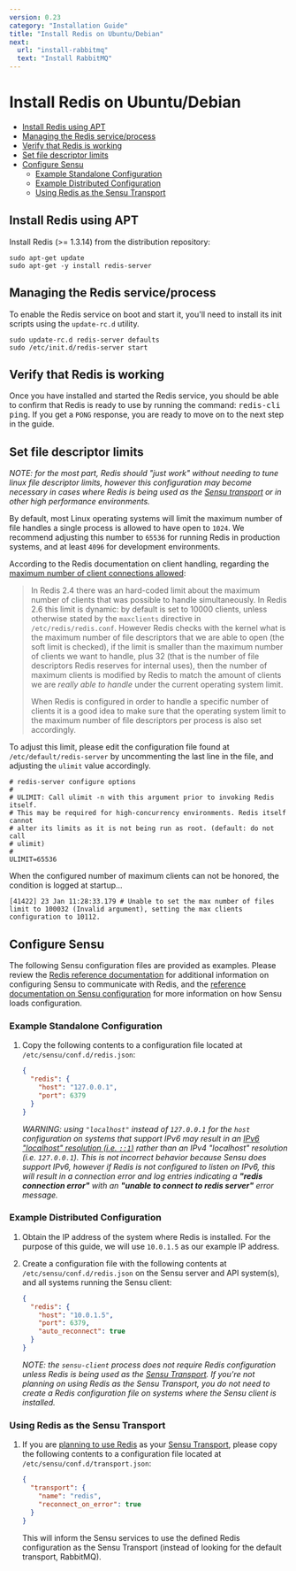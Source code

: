 ```yaml
---
version: 0.23
category: "Installation Guide"
title: "Install Redis on Ubuntu/Debian"
next:
  url: "install-rabbitmq"
  text: "Install RabbitMQ"
---
```


# Install Redis on Ubuntu/Debian

- [Install Redis using APT](#install-redis-using-apt)
- [Managing the Redis service/process](#manage-the-redis-service-process)
- [Verify that Redis is working](#verify-that-redis-is-working)
- [Set file descriptor limits](#set-file-descriptor-limits)
- [Configure Sensu](#configure-sensu)
  - [Example Standalone Configuration](#example-standalone-configuration)
  - [Example Distributed Configuration](#example-distributed-configuration)
  - [Using Redis as the Sensu Transport](#using-redis-as-the-sensu-transport)

## Install Redis using APT

Install Redis (>= 1.3.14) from the distribution repository:

~~~ shell
sudo apt-get update
sudo apt-get -y install redis-server
~~~

## Managing the Redis service/process

To enable the Redis service on boot and start it, you'll need to install its
init scripts using the `update-rc.d` utility.

~~~ shell
sudo update-rc.d redis-server defaults
sudo /etc/init.d/redis-server start
~~~

## Verify that Redis is working

Once you have installed and started the Redis service, you should be able to
confirm that Redis is ready to use by running the command:  <kbd>redis-cli
ping</kbd>. If you get a `PONG` response, you are ready to move on to the next
step in the guide.

## Set file descriptor limits

_NOTE: for the most part, Redis should "just work" without needing to tune linux
file descriptor limits, however this configuration may become necessary in cases
where Redis is being used as the [Sensu transport][3] or in other high
performance environments._

By default, most Linux operating systems will limit the maximum number of file
handles a single process is allowed to have open to `1024`. We recommend
adjusting this number to `65536` for running Redis in production systems, and at
least `4096` for development environments.

According to the Redis documentation on client handling, regarding the [maximum
number of client connections allowed][6]:

> In Redis 2.4 there was an hard-coded limit about the maximum number of clients
  that was possible to handle simultaneously. In Redis 2.6 this limit is
  dynamic: by default is set to 10000 clients, unless otherwise stated by the
  `maxclients` directive in `/etc/redis/redis.conf`. However Redis checks with
  the kernel what is the maximum number of file descriptors that we are able to
  open (the soft limit is checked), if the limit is smaller than the maximum
  number of clients we want to handle, plus 32 (that is the number of file
  descriptors Redis reserves for internal uses), then the number of maximum
  clients is modified by Redis to match the amount of clients we are _really
  able to handle_ under the current operating system limit.
>
> When Redis is configured in order to handle a specific number of clients it is
  a good idea to make sure that the operating system limit to the maximum number
  of file descriptors per process is also set accordingly.

To adjust this limit, please edit the configuration file found at
`/etc/default/redis-server` by uncommenting the last line in the file, and
adjusting the `ulimit` value accordingly.

~~~ shell
# redis-server configure options
#
# ULIMIT: Call ulimit -n with this argument prior to invoking Redis itself.
# This may be required for high-concurrency environments. Redis itself cannot
# alter its limits as it is not being run as root. (default: do not call
# ulimit)
#
ULIMIT=65536
~~~

When the configured number of maximum clients can not be honored, the condition
is logged at startup...

~~~
[41422] 23 Jan 11:28:33.179 # Unable to set the max number of files limit to 100032 (Invalid argument), setting the max clients configuration to 10112.
~~~

## Configure Sensu

The following Sensu configuration files are provided as examples. Please review
the [Redis reference documentation][1] for additional information on configuring
Sensu to communicate with Redis, and the [reference documentation on Sensu
configuration][2] for more information on how Sensu loads configuration.

### Example Standalone Configuration

1. Copy the following contents to a configuration file located at
   `/etc/sensu/conf.d/redis.json`:

   ~~~ json
   {
     "redis": {
       "host": "127.0.0.1",
       "port": 6379
     }
   }
   ~~~

   _WARNING: using `"localhost"` instead of `127.0.0.1` for the `host`
   configuration on systems that support IPv6 may result in an [IPv6 "localhost"
   resolution (i.e. `::1`)][5] rather than an IPv4 "localhost" resolution (i.e.
   `127.0.0.1`). This is not incorrect behavior because Sensu does support IPv6,
   however if Redis is not configured to listen on IPv6, this will result in a
   connection error and log entries indicating a **"redis connection error"**
   with an **"unable to connect to redis server"** error message._

### Example Distributed Configuration

1. Obtain the IP address of the system where Redis is installed. For the purpose
   of this guide, we will use `10.0.1.5` as our example IP address.

2. Create a configuration file  with the following contents at
   `/etc/sensu/conf.d/redis.json` on the Sensu server and API system(s), and all
   systems running the Sensu client:

   ~~~ json
   {
     "redis": {
       "host": "10.0.1.5",
       "port": 6379,
       "auto_reconnect": true
     }
   }
   ~~~

   _NOTE: the `sensu-client` process does not require Redis configuration
   unless Redis is being used as the [Sensu Transport][3]. If you're not
   planning on using Redis as the Sensu Transport, you do not need to create a
   Redis configuration file on systems where the Sensu client is installed._

### Using Redis as the Sensu Transport

1. If you are [planning to use Redis][4] as your [Sensu Transport][3], please
   copy the following contents to a configuration file located at
   `/etc/sensu/conf.d/transport.json`:

   ~~~ json
   {
     "transport": {
       "name": "redis",
       "reconnect_on_error": true
     }
   }
   ~~~

   This will inform the Sensu services to use the defined Redis configuration as
   the Sensu Transport (instead of looking for the default transport, RabbitMQ).

[1]:  redis
[2]:  configuration
[3]:  transport
[4]:  installation-prerequisites#selecting-a-transport
[5]:  https://en.wikipedia.org/wiki/IPv6_address#Local_addresses
[6]:  http://redis.io/topics/clients#maximum-number-of-clients
